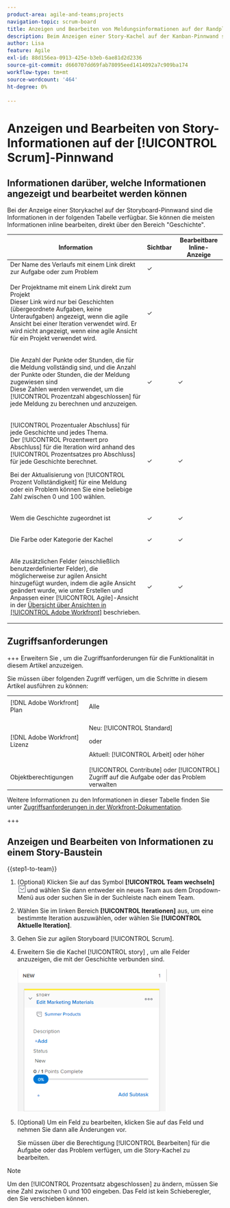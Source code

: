 ```yaml
---
product-area: agile-and-teams;projects
navigation-topic: scrum-board
title: Anzeigen und Bearbeiten von Meldungsinformationen auf der Randplatine
description: Beim Anzeigen einer Story-Kachel auf der Kanban-Pinnwand stehen bestimmte Informationen zur Inline-Bearbeitung zur Verfügung, direkt über die Story-Kachel.
author: Lisa
feature: Agile
exl-id: 88d156ea-0913-425e-b3eb-6ae81d2d2336
source-git-commit: d660707dd69fab78095eed1414092a7c909ba174
workflow-type: tm+mt
source-wordcount: '464'
ht-degree: 0%

---
```


# Anzeigen und Bearbeiten von Story-Informationen auf der [!UICONTROL Scrum]-Pinnwand

## Informationen darüber, welche Informationen angezeigt und bearbeitet werden können

Bei der Anzeige einer Storykachel auf der Storyboard-Pinnwand sind die Informationen in der folgenden Tabelle verfügbar. Sie können die meisten Informationen inline bearbeiten, direkt über den Bereich &quot;Geschichte&quot;.

<table style="table-layout:auto"> 
 <col> 
 <col> 
 <col> 
 <thead> 
  <tr> 
   <th><strong>Information</strong> </th> 
   <th><strong>Sichtbar</strong> </th> 
   <th><strong>Bearbeitbare Inline-Anzeige</strong> </th> 
  </tr> 
 </thead> 
 <tbody> 
  <tr> 
   <td>Der Name des Verlaufs mit einem Link direkt zur Aufgabe oder zum Problem</td> 
   <td>✓</td> 
   <td> </td> 
  </tr> 
  <tr> 
   <td> <p>Der Projektname mit einem Link direkt zum Projekt<br>Dieser Link wird nur bei Geschichten (übergeordnete Aufgaben, keine Unteraufgaben) angezeigt, wenn die agile Ansicht bei einer Iteration verwendet wird. Er wird nicht angezeigt, wenn eine agile Ansicht für ein Projekt verwendet wird.</p> </td> 
   <td>✓ </td> 
   <td> </td> 
  </tr> 
  <tr> 
   <td> <p>Die Anzahl der Punkte oder Stunden, die für die Meldung vollständig sind, und die Anzahl der Punkte oder Stunden, die der Meldung zugewiesen sind<br>Diese Zahlen werden verwendet, um die [!UICONTROL Prozentzahl abgeschlossen] für jede Meldung zu berechnen und anzuzeigen.</p> </td> 
   <td>✓</td> 
   <td>✓</td> 
  </tr> 
  <tr> 
   <td> <p>[!UICONTROL Prozentualer Abschluss] für jede Geschichte und jedes Thema.<br>Der [!UICONTROL Prozentwert pro Abschluss] für die Iteration wird anhand des [!UICONTROL Prozentsatzes pro Abschluss] für jede Geschichte berechnet.</p> <p>Bei der Aktualisierung von [!UICONTROL Prozent Vollständigkeit] für eine Meldung oder ein Problem können Sie eine beliebige Zahl zwischen 0 und 100 wählen.</p> </td> 
   <td>✓</td> 
   <td>✓</td> 
  </tr> 
  <tr> 
   <td> <p>Wem die Geschichte zugeordnet ist</p> </td> 
   <td>✓</td> 
   <td>✓</td> 
  </tr> 
  <tr> 
   <td> <p>Die Farbe oder Kategorie der Kachel</p> </td> 
   <td>✓</td> 
   <td>✓</td> 
  </tr> 
  <tr> 
   <td> <p>Alle zusätzlichen Felder (einschließlich benutzerdefinierter Felder), die möglicherweise zur agilen Ansicht hinzugefügt wurden, indem die agile Ansicht geändert wurde, wie unter Erstellen und Anpassen einer [!UICONTROL Agile]-Ansicht in der <a href="../../../reports-and-dashboards/reports/reporting-elements/views-overview.md" class="MCXref xref">Übersicht über Ansichten in [!UICONTROL Adobe Workfront]</a> beschrieben.</p> </td> 
   <td>✓</td> 
   <td>✓</td> 
  </tr> 
 </tbody> 
</table>

## Zugriffsanforderungen

+++ Erweitern Sie , um die Zugriffsanforderungen für die Funktionalität in diesem Artikel anzuzeigen.

Sie müssen über folgenden Zugriff verfügen, um die Schritte in diesem Artikel ausführen zu können:

<table style="table-layout:auto"> 
 <tbody> 
  <tr> 
   <td role="rowheader">[!DNL Adobe Workfront] Plan</td> 
   <td> <p>Alle</p> </td> 
  </tr> 
  <tr> 
   <td role="rowheader">[!DNL Adobe Workfront] Lizenz</td> 
   <td> <p>Neu: [!UICONTROL Standard]</p> 
   oder
   <p>Aktuell: [!UICONTROL Arbeit] oder höher</p> </td> 
  </tr>
   <tr> 
   <td role="rowheader">Objektberechtigungen</td> 
   <td>[!UICONTROL Contribute] oder [!UICONTROL] Zugriff auf die Aufgabe oder das Problem verwalten</td> 
  </tr>
 </tbody> 
</table>

Weitere Informationen zu den Informationen in dieser Tabelle finden Sie unter [Zugriffsanforderungen in der Workfront-Dokumentation](/help/quicksilver/administration-and-setup/add-users/access-levels-and-object-permissions/access-level-requirements-in-documentation.md).

+++

## Anzeigen und Bearbeiten von Informationen zu einem Story-Baustein

{{step1-to-team}}

1. (Optional) Klicken Sie auf das Symbol **[!UICONTROL Team wechseln]** ![Team-Symbol wechseln](assets/switch-team-icon.png) und wählen Sie dann entweder ein neues Team aus dem Dropdown-Menü aus oder suchen Sie in der Suchleiste nach einem Team.

1. Wählen Sie im linken Bereich **[!UICONTROL Iterationen]** aus, um eine bestimmte Iteration auszuwählen, oder wählen Sie **[!UICONTROL Aktuelle Iteration]**.

1. Gehen Sie zur agilen Storyboard [!UICONTROL Scrum].
1. Erweitern Sie die Kachel [!UICONTROL story] , um alle Felder anzuzeigen, die mit der Geschichte verbunden sind.

   ![](assets/agile-storycard-scrum-2021-350x333.png)

1. (Optional) Um ein Feld zu bearbeiten, klicken Sie auf das Feld und nehmen Sie dann alle Änderungen vor.

   Sie müssen über die Berechtigung [!UICONTROL Bearbeiten] für die Aufgabe oder das Problem verfügen, um die Story-Kachel zu bearbeiten.

>[!NOTE]
>
>Um den [!UICONTROL Prozentsatz abgeschlossen] zu ändern, müssen Sie eine Zahl zwischen 0 und 100 eingeben. Das Feld ist kein Schieberegler, den Sie verschieben können.
